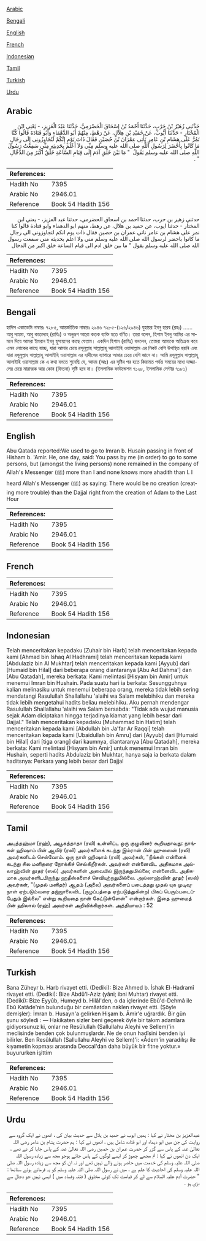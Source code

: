[Arabic](#arabic)

[Bengali](#bengali)

[English](#english)

[French](#french)

[Indonesian](#indonesian)

[Tamil](#tamil)

[Turkish](#turkish)

[Urdu](#urdu)

## Arabic


<div dir="rtl" lang="ar" style={{fontSize:'larger',backgroundColor:'#f8f9fa',padding:20}}>
حَدَّثَنِي زُهَيْرُ بْنُ حَرْبٍ، حَدَّثَنَا أَحْمَدُ بْنُ إِسْحَاقَ الْحَضْرَمِيُّ، حَدَّثَنَا عَبْدُ الْعَزِيزِ، - يَعْنِي ابْنَ الْمُخْتَارِ - حَدَّثَنَا أَيُّوبُ، عَنْ حُمَيْدِ بْنِ هِلاَلٍ، عَنْ رَهْطٍ، مِنْهُمْ أَبُو الدَّهْمَاءِ وَأَبُو قَتَادَةَ قَالُوا كُنَّا نَمُرُّ عَلَى هِشَامِ بْنِ عَامِرٍ نَأْتِي عِمْرَانَ بْنَ حُصَيْنٍ فَقَالَ ذَاتَ يَوْمٍ إِنَّكُمْ لَتُجَاوِزُونِي إِلَى رِجَالٍ مَا كَانُوا بِأَحْضَرَ لِرَسُولِ اللَّهِ صلى الله عليه وسلم مِنِّي وَلاَ أَعْلَمَ بِحَدِيثِهِ مِنِّي سَمِعْتُ رَسُولَ اللَّهِ صلى الله عليه وسلم يَقُولُ ‏ "‏ مَا بَيْنَ خَلْقِ آدَمَ إِلَى قِيَامِ السَّاعَةِ خَلْقٌ أَكْبَرُ مِنَ الدَّجَّالِ ‏"‏ ‏.‏
</div>
<div style={{backgroundColor:'#f8f9fa',padding:20, marginBottom: 10}}><table> <thead> <tr> <th>References:</th> <th></th> </tr> </thead> <tbody><tr><td>Hadith No</td><td>7395</td></tr><tr><td>Arabic No</td><td>2946.01</td></tr><tr><td>Reference</td><td>Book 54 Hadith 156</td></tr></tbody></table></div>


<div dir="rtl" lang="ar" style={{fontSize:'larger',backgroundColor:'#f8f9fa',padding:20}}>
حدثني زهير بن حرب، حدثنا احمد بن اسحاق الحضرمي، حدثنا عبد العزيز، - يعني ابن المختار - حدثنا ايوب، عن حميد بن هلال، عن رهط، منهم ابو الدهماء وابو قتادة قالوا كنا نمر على هشام بن عامر ناتي عمران بن حصين فقال ذات يوم انكم لتجاوزوني الى رجال ما كانوا باحضر لرسول الله صلى الله عليه وسلم مني ولا اعلم بحديثه مني سمعت رسول الله صلى الله عليه وسلم يقول " ما بين خلق ادم الى قيام الساعة خلق اكبر من الدجال
</div>
<div style={{backgroundColor:'#f8f9fa',padding:20, marginBottom: 10}}><table> <thead> <tr> <th>References:</th> <th></th> </tr> </thead> <tbody><tr><td>Hadith No</td><td>7395</td></tr><tr><td>Arabic No</td><td>2946.01</td></tr><tr><td>Reference</td><td>Book 54 Hadith 156</td></tr></tbody></table></div>

## Bengali


<div dir="ltr" lang="bn" style={{fontSize:'larger',backgroundColor:'#f8f9fa',padding:20}}>
হাদিস একাডেমি নাম্বারঃ ৭২৮৫, আন্তর্জাতিক নাম্বারঃ ২৯৪৬ ৭২৮৫-(১২৬/২৯৪৬) যুহায়র ইবনু হারব (রহঃ) ...... আবু দাহমা, আবু কাতাদাহ্ (রাযিঃ) ও অনুরূপ আরো কতক ব্যক্তি হতে বর্ণিত। তারা বলেন, হিশাম ইবনু আমির এর সামনে দিয়ে আমরা ইমরান ইবনু হুসায়নের কাছে যেতাম। একদিন হিশাম (রাযিঃ) বললেন, তোমরা আমাকে অতিক্রম করে এমন লোকের কাছে যাচ্ছ, যারা আমার চেয়ে রসূলুল্লাহ সাল্লাল্লাহু আলাইহি ওয়াসাল্লাম এর নিকট বেশি উপস্থিত হয়নি এবং যারা রসূলুল্লাহ সাল্লাল্লাহু আলাইহি ওয়াসাল্লাম এর হাদীসের ব্যাপারে আমার চেয়ে বেশি জানে না। আমি রসূলুল্লাহ সাল্লাল্লাহু আলাইহি ওয়াসাল্লাম কে এ কথা বলতে শুনেছি যে, আদম (আঃ) এর সৃষ্টির পর হতে কিয়ামত পর্যন্ত সময়ের মধ্যে দাজ্জালের চেয়ে মারাত্মক আর কোন (ফিতনা) সৃষ্টি হবে না। (ইসলামিক ফাউন্ডেশন ৭১২৮, ইসলামিক সেন্টার ৭১৮১)
</div>
<div style={{backgroundColor:'#f8f9fa',padding:20, marginBottom: 10}}><table> <thead> <tr> <th>References:</th> <th></th> </tr> </thead> <tbody><tr><td>Hadith No</td><td>7395</td></tr><tr><td>Arabic No</td><td>2946.01</td></tr><tr><td>Reference</td><td>Book 54 Hadith 156</td></tr></tbody></table></div>

## English


<div dir="ltr" lang="en" style={{fontSize:'larger',backgroundColor:'#f8f9fa',padding:20}}>
Abu Qatada reported:We used to go to Imran b. Husain passing in front of Hisham b. 'Amir. He, one day, said: You pass by me (in order) to go to some persons, but (amongst the living persons) none remained in the company of Allah's Messenger (ﷺ) more than I and none knows more ahadith than I. I heard Allah's Messenger (ﷺ) as saying: There would be no creation (creating more trouble) than the Dajjal right from the creation of Adam to the Last Hour
</div>
<div style={{backgroundColor:'#f8f9fa',padding:20, marginBottom: 10}}><table> <thead> <tr> <th>References:</th> <th></th> </tr> </thead> <tbody><tr><td>Hadith No</td><td>7395</td></tr><tr><td>Arabic No</td><td>2946.01</td></tr><tr><td>Reference</td><td>Book 54 Hadith 156</td></tr></tbody></table></div>

## French


<div dir="ltr" lang="fr" style={{fontSize:'larger',backgroundColor:'#f8f9fa',padding:20}}>

</div>
<div style={{backgroundColor:'#f8f9fa',padding:20, marginBottom: 10}}><table> <thead> <tr> <th>References:</th> <th></th> </tr> </thead> <tbody><tr><td>Hadith No</td><td>7395</td></tr><tr><td>Arabic No</td><td>2946.01</td></tr><tr><td>Reference</td><td>Book 54 Hadith 156</td></tr></tbody></table></div>

## Indonesian


<div dir="ltr" lang="id" style={{fontSize:'larger',backgroundColor:'#f8f9fa',padding:20}}>
Telah menceritakan kepadaku [Zuhair bin Harb] telah menceritakan kepada kami [Ahmad bin Ishaq Al Hadhrami] telah menceritakan kepada kami [Abdulaziz bin Al Mukhtar] telah menceritakan kepada kami [Ayyub] dari [Humaid bin Hilal] dari beberapa orang diantaranya [Abu Ad Dahma'] dan [Abu Qatadah], mereka berkata: Kami melintasi [Hisyam bin Amir] untuk menemui Imran bin Hushain. Pada suatu hari ia berkata: Sesungguhnya kalian melinasiku untuk menemui beberapa orang, mereka tidak lebih sering mendatangi Rasulullah Shallallahu 'alaihi wa Salam melebihiku dan mereka tidak lebih mengetahui hadits beliau melebihiku. Aku pernah mendengar Rasulullah Shallallahu 'alaihi wa Salam bersabda: "Tidak ada wujud manusia sejak Adam diciptakan hingga terjadinya kiamat yang lebih besar dari Dajjal." Telah menceritakan kepadaku [Muhammad bin Hatim] telah menceritakan kepada kami [Abdullah bin Ja'far Ar Raqqi] telah menceritakan kepada kami [Ubaidullah bin Amru] dari [Ayyub] dari [Humaid bin Hilal] dari [tiga orang] dari kaumnya, diantaranya [Abu Qatadah], mereka berkata: Kami melintasi [Hisyam bin Amir] untuk menemui Imran bin Hushain, seperti hadits Abdulaziz bin Mukhtar, hanya saja ia berkata dalam haditsnya: Perkara yang lebih besar dari Dajjal
</div>
<div style={{backgroundColor:'#f8f9fa',padding:20, marginBottom: 10}}><table> <thead> <tr> <th>References:</th> <th></th> </tr> </thead> <tbody><tr><td>Hadith No</td><td>7395</td></tr><tr><td>Arabic No</td><td>2946.01</td></tr><tr><td>Reference</td><td>Book 54 Hadith 156</td></tr></tbody></table></div>

## Tamil


<div dir="ltr" lang="ta" style={{fontSize:'larger',backgroundColor:'#f8f9fa',padding:20}}>
அபுத்தஹ்மா (ரஹ்), அபூகத்தாதா (ரலி) உள்ளிட்ட ஒரு குழுவினர் கூறியதாவது: நாங்கள் ஹிஷாம் பின் ஆமிர் (ரலி) அவர்களைக் கடந்து இம்ரான் பின் ஹுஸைன் (ரலி) அவர்களிடம் செல்வோம். ஒரு நாள் ஹிஷாம் (ரலி) அவர்கள், "நீங்கள் என்னைக் கடந்து சில மனிதரை நோக்கிச் செல்கிறீர்கள். அவர்கள் என்னைவிட அதிகமாக அல்லாஹ்வின் தூதர் (ஸல்) அவர்களின் அவையில் இருந்ததுமில்லை; என்னைவிட அதிகமாக அவர்களிடமிருந்து ஹதீஸ்களைச் செவியுற்றதுமில்லை. அல்லாஹ்வின் தூதர் (ஸல்) அவர்கள், "(முதல் மனிதர்) ஆதம் (அலை) அவர்களைப் படைத்தது முதல் யுக முடிவுநாள் ஏற்படும்வரை தஜ்ஜாலைவிட (குழப்பத்தை ஏற்படுத்துகின்ற) மிகப் பெரும்படைப்பேதும் இல்லை" என்று கூறியதை நான் கேட்டுள்ளேன்" என்றார்கள். இதை ஹுமைத் பின் ஹிலால் (ரஹ்) அவர்கள் அறிவிக்கிறார்கள். அத்தியாயம் : 52
</div>
<div style={{backgroundColor:'#f8f9fa',padding:20, marginBottom: 10}}><table> <thead> <tr> <th>References:</th> <th></th> </tr> </thead> <tbody><tr><td>Hadith No</td><td>7395</td></tr><tr><td>Arabic No</td><td>2946.01</td></tr><tr><td>Reference</td><td>Book 54 Hadith 156</td></tr></tbody></table></div>

## Turkish


<div dir="ltr" lang="tr" style={{fontSize:'larger',backgroundColor:'#f8f9fa',padding:20}}>
Bana Züheyr b. Harb rivayet etti. (Dediki): Bize Ahmed b. İshak El-Hadramî rivayet etti. (Dediki): Bize Abdü'l-Aziz (yâni; ibni Muhtar) rivayet etti. (Dediki): Bize Eyyûb, Humeyd b. Hilâl'den, o da içlerinde Ebû'd-Dehmâ ile Ebû Katâde'nin bulunduğu bir cemâatdan naklen rivayet etti. (Şöyle demişler): İmran b. Husayn'a gelirken Hişam b. Âmir'e uğrardık. Bir gün şunu söyledi : — Hakikaten sizler beni geçerek öyle bir takım adamlara gidiyorsunuz ki, onlar ne Resûlullah (Sallullahu Aleyhi ve Sellem)'in meclisinde benden çok bulunmuşlardır. Ne de onun hadîsini benden iyi bilirler. Ben Resûlullah (Sallullahu Aleyhi ve Sellem)'i: «Âdem'in yaradılışı ile kıyametin kopması arasında Deccal'dan daha büyük bir fitne yoktur.» buyururken işittim
</div>
<div style={{backgroundColor:'#f8f9fa',padding:20, marginBottom: 10}}><table> <thead> <tr> <th>References:</th> <th></th> </tr> </thead> <tbody><tr><td>Hadith No</td><td>7395</td></tr><tr><td>Arabic No</td><td>2946.01</td></tr><tr><td>Reference</td><td>Book 54 Hadith 156</td></tr></tbody></table></div>

## Urdu


<div dir="rtl" lang="ur" style={{fontSize:'larger',backgroundColor:'#f8f9fa',padding:20}}>
عبدالعزیز بن مختار نے کہا : ہمیں ایوب نے حمید بن ہلال سے حدیث بیان کی ، انھوں نے ایک گروہ سے روایت کی جن میں ابو دہماء اور ابو قتادہ شامل ہیں ، انھوں نے کہا : ہم حضرت ہشام بن عامر رضی اللہ تعالیٰ عنہ کے پاس سے گزر کر حضرت عمران بن حصین رضی اللہ تعالیٰ عنہ کے پاس جایا کر تے تھے ، ایک دن انھوں نے کہا : تم مجھے چھوڑ کر ایسے لوگوں کے پاس جاتے ہوجو مجھ سے زیادہ رسول اللہ صلی اللہ علیہ وسلم کی خدمت میں حاضر ہونے والے نہیں تھے اور نہ ان کو مجھ سے زیادہ رسول اللہ صلی اللہ علیہ وسلم کی احادیث کا علم ہے ، میں نے رسول اللہ صلی اللہ علیہ وسلم کو یہ فرماتے ہوئے سناتھا : " حضرت آدم علیہ السلام سے لے کر قیامت تک کوئی مخلوق ( فتنہ وفساد میں ) ایسی نہیں جو دجال سے بڑی ہو ۔
</div>
<div style={{backgroundColor:'#f8f9fa',padding:20, marginBottom: 10}}><table> <thead> <tr> <th>References:</th> <th></th> </tr> </thead> <tbody><tr><td>Hadith No</td><td>7395</td></tr><tr><td>Arabic No</td><td>2946.01</td></tr><tr><td>Reference</td><td>Book 54 Hadith 156</td></tr></tbody></table></div>